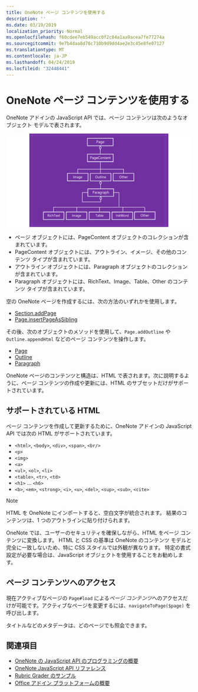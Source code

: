 ```yaml
---
title: OneNote ページ コンテンツを使用する
description: ''
ms.date: 03/19/2019
localization_priority: Normal
ms.openlocfilehash: f60cdee7eb549acc0f2c84a1aa9acea7fe77274a
ms.sourcegitcommit: 9e7b4daa8d76c710b9d9dd4ae2e3c45e8fe07127
ms.translationtype: MT
ms.contentlocale: ja-JP
ms.lasthandoff: 04/24/2019
ms.locfileid: "32448441"
---
```

# <a name="work-with-onenote-page-content"></a>OneNote ページ コンテンツを使用する

OneNote アドインの JavaScript API では、ページ コンテンツは次のようなオブジェクト モデルで表されます。

  ![OneNote ページのオブジェクト モデル図](../images/one-note-om-page.png)

- ページ オブジェクトには、PageContent オブジェクトのコレクションが含まれています。
- PageContent オブジェクトには、アウトライン、イメージ、その他のコンテンツ タイプが含まれています。
- アウトライン オブジェクトには、Paragraph オブジェクトのコレクションが含まれています。
- Paragraph オブジェクトには、RichText、Image、Table、Other のコンテンツ タイプが含まれています。

空の OneNote ページを作成するには、次の方法のいずれかを使用します。

- [Section.addPage](/javascript/api/onenote/onenote.section#addpage-title-)
- [Page.insertPageAsSibling](/javascript/api/onenote/onenote.section#insertsectionassibling-location--title-)

その後、次のオブジェクトのメソッドを使用して、`Page.addOutline` や `Outline.appendHtml` などのページ コンテンツを操作します。

- [Page](/javascript/api/onenote/onenote.page)
- [Outline](/javascript/api/onenote/onenote.outline)
- [Paragraph](/javascript/api/onenote/onenote.paragraph)

OneNote ページのコンテンツと構造は、HTML で表されます。次に説明するように、ページ コンテンツの作成や更新には、HTML のサブセットだけがサポートされています。

## <a name="supported-html"></a>サポートされている HTML

ページ コンテンツを作成して更新するために、OneNote アドインの JavaScript API では次の HTML がサポートされています。

- `<html>`, `<body>`, `<div>`, `<span>`, `<br/>`
- `<p>`
- `<img>`
- `<a>`
- `<ul>`, `<ol>`, `<li>`
- `<table>`, `<tr>`, `<td>`
- `<h1>` ... `<h6>`
- `<b>`, `<em>`, `<strong>`, `<i>`, `<u>`, `<del>`, `<sup>`, `<sub>`, `<cite>`

> [!NOTE]
> HTML を OneNote にインポートすると、空白文字が統合されます。 結果のコンテンツは、1 つのアウトラインに貼り付けられます。

OneNote では、ユーザーのセキュリティを確保しながら、HTML をページ コンテンツに変換します。 HTML と CSS の基準は OneNote のコンテンツ モデルと完全に一致しないため、特に CSS スタイルでは外観が異なります。 特定の書式設定が必要な場合は、JavaScript オブジェクトを使用することをお勧めします。

## <a name="accessing-page-contents"></a>ページ コンテンツへのアクセス

現在アクティブなページの `Page#load` による*ページ コンテンツ*へのアクセスだけが可能です。アクティブなページを変更するには、`navigateToPage($page)` を呼び出します。

タイトルなどのメタデータは、どのページでも照会できます。

## <a name="see-also"></a>関連項目

- [OneNote の JavaScript API のプログラミングの概要](onenote-add-ins-programming-overview.md)
- [OneNote JavaScript API リファレンス](/office/dev/add-ins/reference/overview/onenote-add-ins-javascript-reference)
- [Rubric Grader のサンプル](https://github.com/OfficeDev/OneNote-Add-in-Rubric-Grader)
- [Office アドイン プラットフォームの概要](../overview/office-add-ins.md)
